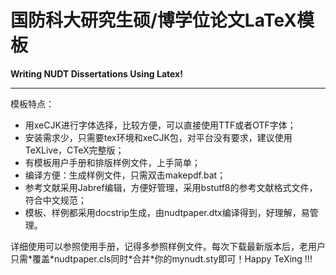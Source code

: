 # 国防科大研究生硕/博学位论文LaTeX模板 #

**Writing NUDT Dissertations Using Latex!**


---


模板特点：

  * 用xeCJK进行字体选择，比较方便，可以直接使用TTF或者OTF字体；
  * 安装需求少，只需要tex环境和xeCJK包，对平台没有要求，建议使用TeXLive，CTeX完整版；
  * 有模板用户手册和排版样例文件，上手简单；
  * 编译方便：生成样例文件，只需双击makepdf.bat；
  * 参考文献采用Jabref编辑，方便好管理，采用bstutf8的参考文献格式文件，符合中文规范；
  * 模板、样例都采用docstrip生成，由nudtpaper.dtx编译得到，好理解，易管理。

详细使用可以参照使用手册，记得多参照样例文件。每次下载最新版本后，老用户只需\*覆盖\*nudtpaper.cls同时\*合并\*你的mynudt.sty即可！Happy TeXing !!!
